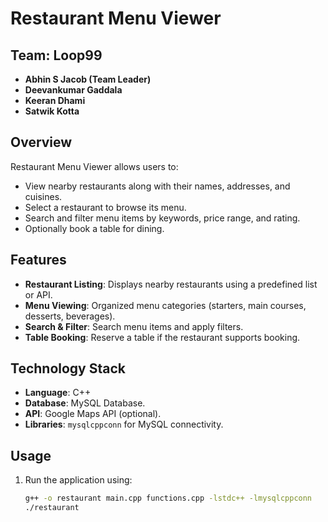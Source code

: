 # Restaurant Menu Viewer

## Team: Loop99
- **Abhin S Jacob (Team Leader)**
- **Deevankumar Gaddala**
- **Keeran Dhami**
- **Satwik Kotta**

## Overview
Restaurant Menu Viewer allows users to:
- View nearby restaurants along with their names, addresses, and cuisines.
- Select a restaurant to browse its menu.
- Search and filter menu items by keywords, price range, and rating.
- Optionally book a table for dining.

## Features
- **Restaurant Listing**: Displays nearby restaurants using a predefined list or API.
- **Menu Viewing**: Organized menu categories (starters, main courses, desserts, beverages).
- **Search & Filter**: Search menu items and apply filters.
- **Table Booking**: Reserve a table if the restaurant supports booking.

## Technology Stack
- **Language**: C++
- **Database**: MySQL Database.
- **API**: Google Maps API (optional).
- **Libraries**: `mysqlcppconn` for MySQL connectivity.

## Usage
1. Run the application using:
   ```bash
   g++ -o restaurant main.cpp functions.cpp -lstdc++ -lmysqlcppconn
   ./restaurant

